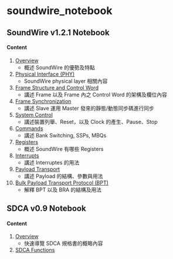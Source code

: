 soundwire_notebook
=======

SoundWire v1.2.1 Notebook
-------

#### Content ####

1. [Overview](https://github.com/wenyuan0806/soundwire_notebook/blob/main/SoundWire/1_overview.md)
    - 概述 SoundWire 的優勢及特點
2. [Physical Interface (PHY)](https://github.com/wenyuan0806/soundwire_notebook/blob/main/SoundWire/2_physical_interface.md)
    - SoundWire physical layer 相關內容
3. [Frame Structure and Control Word](https://github.com/wenyuan0806/soundwire_notebook/blob/main/SoundWire/3_frame_structure_and_control_word.md)
    - 講述 Frame 以及 Frame 內之 Control Word 的架構及欄位內容
4. [Frame Synchronization](https://github.com/wenyuan0806/soundwire_notebook/blob/main/SoundWire/4_frame_synchronization.md)
    - 講述 Slave 運用 Master 發來的靜態/動態同步碼進行同步
5. [System Control](https://github.com/wenyuan0806/soundwire_notebook/blob/main/SoundWire/5_system_control.md)
    - 講述裝置列舉、Reset，以及 Clock 的產生、Pause、Stop
6. [Commands](https://github.com/wenyuan0806/soundwire_notebook/blob/main/SoundWire/6_commands.md)
    - 講述 Bank Switching, SSPs, MBQs
7. [Registers](https://github.com/wenyuan0806/soundwire_notebook/blob/main/SoundWire/7_registers.md)
    - 概述 SoundWire 有哪些 Registers
9. [Interrupts](https://github.com/wenyuan0806/soundwire_notebook/blob/main/SoundWire/8_interrupts.md)
    - 講述 Interruptes 的用法
11. [Payload Transport](https://github.com/wenyuan0806/soundwire_notebook/blob/main/SoundWire/9_payload_transport.md)
    - 講述 Payload 的結構、參數與用法
13. [Bulk Payload Transport Protocol (BPT)](https://github.com/wenyuan0806/soundwire_notebook/blob/main/SoundWire/10_bulk_payload_transport_protocol.md)
    - 解釋 BPT 以及 BRA 的結構及用法

SDCA v0.9 Notebook
-------

#### Content ####

1. [Overview](https://github.com/wenyuan0806/soundwire_notebook/blob/main/SDCA/1_overview.md)
    - 快速導覽 SDCA 規格書的概略內容
2. [SDCA Functions]()